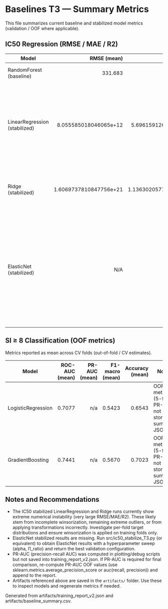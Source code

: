 # Baselines T3 — Summary Metrics

This file summarizes current baseline and stabilized model metrics (validation / OOF where applicable).

## IC50 Regression (RMSE / MAE / R2)

| Model | RMSE (mean) | MAE (mean) | R2 (mean) | Notes | Artifact |
|---|---:|---:|---:|---|---|
| RandomForest (baseline) | 331.683 | 199.274 | 0.2370 | Baseline random forest (CV) | artifacts/ic50_RandomForest.joblib |
| LinearRegression (stabilized) | 8.055585018046065e+12 | 5.696159126743899e+11 | -3.5043738868963313e+21 | "Stabilized" run (log1p + RobustScaler + winsorization). Results indicate numerical instability on LR even after stabilization — very large errors. | artifacts/ic50_LinearRegression_robust.joblib |
| Ridge (stabilized) | 1.6069737810847756e+21 | 1.1363020577940315e+20 | -1.3945545081007197e+38 | Ridge (log1p + RobustScaler) — unstable / divergent results observed. | artifacts/ic50_Ridge_robust.joblib |
| ElasticNet (stabilized) | N/A | N/A | N/A | ElasticNet stabilized result not available (no artifact / metrics found). Recommend running IC50 stabilization script to evaluate ElasticNet or re-run with tighter winsorization and model regularization. | N/A |


## SI ≥ 8 Classification (OOF metrics)
Metrics reported as mean across CV folds (out-of-fold / CV estimates).

| Model | ROC-AUC (mean) | PR-AUC (mean) | F1-macro (mean) | Accuracy (mean) | Notes | Artifact |
|---|---:|---:|---:|---:|---|---|
| LogisticRegression | 0.7077 | n/a | 0.5423 | 0.6543 | OOF CV metrics (5-fold). PR-AUC not stored in summary JSON. | artifacts/si8_LogisticRegression.joblib |
| GradientBoosting | 0.7441 | n/a | 0.5670 | 0.7023 | OOF CV metrics (5-fold). PR-AUC not stored in summary JSON. | artifacts/si8_GradientBoosting.joblib |


## Notes and Recommendations
- The IC50 stabilized LinearRegression and Ridge runs currently show extreme numerical instability (very large RMSE/MAE/R2). These likely stem from incomplete winsorization, remaining extreme outliers, or from applying transformations incorrectly. Investigate per-fold target distributions and ensure winsorization is applied on training folds only.
- ElasticNet stabilized results are missing. Run src/ic50_stabilize_T3.py (or equivalent) to obtain ElasticNet results with a hyperparameter sweep (alpha, l1_ratio) and return the best validation configuration.
- PR-AUC (precision-recall AUC) was computed in plotting/debug scripts but not saved into training_report_v2.json. If PR-AUC is required for final comparison, re-compute PR-AUC OOF values (use sklearn.metrics.average_precision_score or auc(recall, precision)) and append to the report.
- Artifacts referenced above are saved in the `artifacts/` folder. Use these to inspect models and regenerate metrics if needed.

Generated from artifacts/training_report_v2.json and artifacts/baseline_summary.csv.
